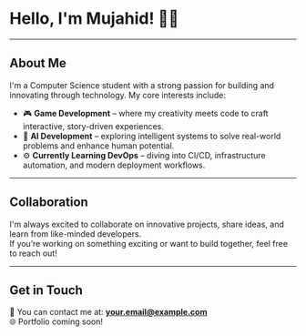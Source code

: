 # Hello, I'm Mujahid! 👨‍💻

---

## About Me

I'm a Computer Science student with a strong passion for building and innovating through technology. My core interests include:

- 🎮 **Game Development** – where my creativity meets code to craft interactive, story-driven experiences.
- 🤖 **AI Development** – exploring intelligent systems to solve real-world problems and enhance human potential.
- ⚙️ **Currently Learning DevOps** – diving into CI/CD, infrastructure automation, and modern deployment workflows.

---

## Collaboration

I'm always excited to collaborate on innovative projects, share ideas, and learn from like-minded developers.  
If you’re working on something exciting or want to build together, feel free to reach out!

---

## Get in Touch

📧 You can contact me at: **[your.email@example.com](mailto:your.email@example.com)**  
🌐 Portfolio coming soon!

